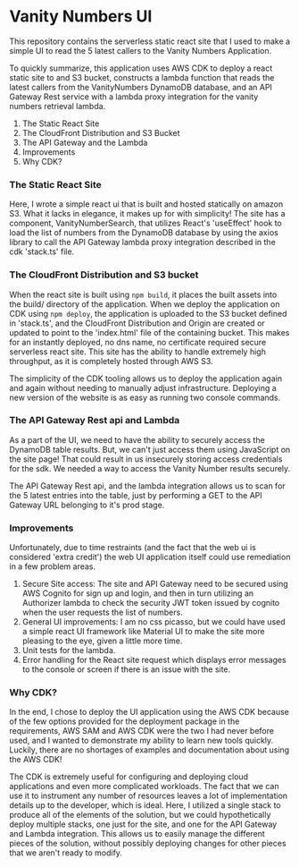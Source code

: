 # Vanity Numbers UI
This repository contains the serverless static react site that I used to make a simple UI to read the 5 latest callers to the Vanity Numbers Application.

To quickly summarize, this application uses AWS CDK to deploy a react static site to and S3 bucket, constructs a lambda function that reads the latest callers from the VanityNumbers DynamoDB database, and an API Gateway Rest service with a lambda proxy integration for the vanity numbers retrieval lambda.

 1. The Static React Site
 2. The CloudFront Distribution and S3 Bucket
 3. The API Gateway and the Lambda
 4. Improvements
 5. Why CDK?

### The Static React Site
Here, I wrote a simple react ui that is built and hosted statically on amazon S3. What it lacks in elegance, it makes up for with simplicity! The site has a component, VanityNumberSearch, that utilizes React's 'useEffect' hook to load the list of numbers from the DynamoDB database by using the axios library to call the API Gateway lambda proxy integration described in the cdk 'stack.ts' file.

### The CloudFront Distribution and S3 bucket
When the react site is built using `npm build`, it places the built assets into the build/ directory of the application. When we deploy the application on CDK using `npm deploy`, the application is uploaded to the S3 bucket defined in 'stack.ts', and the CloudFront Distribution and Origin are created or updated to point to the 'index.html' file of the containing bucket. This makes for an instantly deployed, no dns name, no certificate required secure serverless react site. This site has the ability to handle extremely high throughput, as it is completely hosted through AWS S3.

The simplicity of the CDK tooling allows us to deploy the application again and again without needing to manually adjust infrastructure. Deploying a new version of the website is as easy as running two console commands.

### The API Gateway Rest api and Lambda
As a part of the UI, we need to have the ability to securely access the DynamoDB table results. But, we can't just access them using JavaScript on the site page! That could result in us insecurely storing access credentials for the sdk. We needed a way to access the Vanity Number results securely.

The API Gateway Rest api, and the lambda integration allows us to scan for the 5 latest entries into the table, just by performing a GET to the API Gateway URL belonging to it's prod stage.

### Improvements
Unfortunately, due to time restraints (and the fact that the web ui is considered 'extra credit') the web UI application itself could use remediation in a few problem areas.

 1. Secure Site access: The site and API Gateway need to be secured using AWS Cognito for sign up and login, and then in turn utilizing an Authorizer lambda to check the security JWT token issued by cognito when the user requests the list of numbers.
 2. General UI improvements: I am no css picasso, but we could have used a simple react UI framework like Material UI to make the site more pleasing to the eye, given a little more time.
 3. Unit tests for the lambda.
 4. Error handling for the React site request which displays error messages to the console or screen if there is an issue with the site.

### Why CDK?
In the end, I chose to deploy the UI application using the AWS CDK because of the few options provided for the deployment package in the requirements, AWS SAM and AWS CDK were the two I had never before used, and I wanted to demonstrate my ability to learn new tools quickly. Luckily, there are no shortages of examples and documentation about using the AWS CDK!

The CDK is extremely useful for configuring and deploying cloud applications and even more complicated workloads. The fact that we can use it to instrument any number of resources leaves a lot of implementation details up to the developer, which is ideal. Here, I utilized a single stack to produce all of the elements of the solution, but we could hypothetically deploy multiple stacks, one just for the site, and one for the API Gateway and Lambda integration. This allows us to easily manage the different pieces of the solution, without possibly deploying changes for other pieces that we aren't ready to modify.
